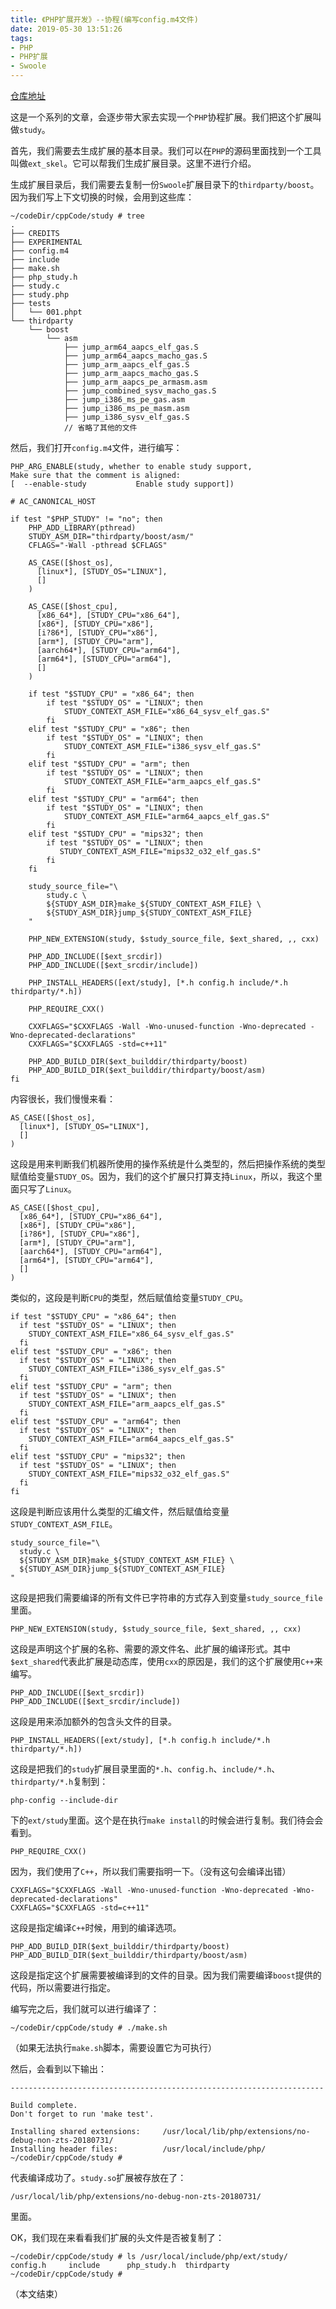 ```yaml
---
title: 《PHP扩展开发》--协程(编写config.m4文件)
date: 2019-05-30 13:51:26
tags:
- PHP
- PHP扩展
- Swoole
---
```


[仓库地址](https://github.com/php-extension-research/study)

这是一个系列的文章，会逐步带大家去实现一个`PHP`协程扩展。我们把这个扩展叫做`study`。

首先，我们需要去生成扩展的基本目录。我们可以在`PHP`的源码里面找到一个工具叫做`ext_skel`。它可以帮我们生成扩展目录。这里不进行介绍。

生成扩展目录后，我们需要去复制一份`Swoole`扩展目录下的`thirdparty/boost`。因为我们写上下文切换的时候，会用到这些库：

```shell
~/codeDir/cppCode/study # tree
.
├── CREDITS
├── EXPERIMENTAL
├── config.m4
├── include
├── make.sh
├── php_study.h
├── study.c
├── study.php
├── tests
│   └── 001.phpt
└── thirdparty
    └── boost
        └── asm
            ├── jump_arm64_aapcs_elf_gas.S
            ├── jump_arm64_aapcs_macho_gas.S
            ├── jump_arm_aapcs_elf_gas.S
            ├── jump_arm_aapcs_macho_gas.S
            ├── jump_arm_aapcs_pe_armasm.asm
            ├── jump_combined_sysv_macho_gas.S
            ├── jump_i386_ms_pe_gas.asm
            ├── jump_i386_ms_pe_masm.asm
            ├── jump_i386_sysv_elf_gas.S
            // 省略了其他的文件
```

然后，我们打开`config.m4`文件，进行编写：

```shell
PHP_ARG_ENABLE(study, whether to enable study support,
Make sure that the comment is aligned:
[  --enable-study           Enable study support])

# AC_CANONICAL_HOST

if test "$PHP_STUDY" != "no"; then
    PHP_ADD_LIBRARY(pthread)
    STUDY_ASM_DIR="thirdparty/boost/asm/"
    CFLAGS="-Wall -pthread $CFLAGS"

    AS_CASE([$host_os],
      [linux*], [STUDY_OS="LINUX"],
      []
    )

    AS_CASE([$host_cpu],
      [x86_64*], [STUDY_CPU="x86_64"],
      [x86*], [STUDY_CPU="x86"],
      [i?86*], [STUDY_CPU="x86"],
      [arm*], [STUDY_CPU="arm"],
      [aarch64*], [STUDY_CPU="arm64"],
      [arm64*], [STUDY_CPU="arm64"],
      []
    )

    if test "$STUDY_CPU" = "x86_64"; then
        if test "$STUDY_OS" = "LINUX"; then
            STUDY_CONTEXT_ASM_FILE="x86_64_sysv_elf_gas.S"
        fi
    elif test "$STUDY_CPU" = "x86"; then
        if test "$STUDY_OS" = "LINUX"; then
            STUDY_CONTEXT_ASM_FILE="i386_sysv_elf_gas.S"
        fi
    elif test "$STUDY_CPU" = "arm"; then
        if test "$STUDY_OS" = "LINUX"; then
            STUDY_CONTEXT_ASM_FILE="arm_aapcs_elf_gas.S"
        fi
    elif test "$STUDY_CPU" = "arm64"; then
        if test "$STUDY_OS" = "LINUX"; then
            STUDY_CONTEXT_ASM_FILE="arm64_aapcs_elf_gas.S"
        fi
    elif test "$STUDY_CPU" = "mips32"; then
        if test "$STUDY_OS" = "LINUX"; then
           STUDY_CONTEXT_ASM_FILE="mips32_o32_elf_gas.S"
        fi
    fi

    study_source_file="\
        study.c \
        ${STUDY_ASM_DIR}make_${STUDY_CONTEXT_ASM_FILE} \
        ${STUDY_ASM_DIR}jump_${STUDY_CONTEXT_ASM_FILE}
    "

    PHP_NEW_EXTENSION(study, $study_source_file, $ext_shared, ,, cxx)

    PHP_ADD_INCLUDE([$ext_srcdir])
    PHP_ADD_INCLUDE([$ext_srcdir/include])

    PHP_INSTALL_HEADERS([ext/study], [*.h config.h include/*.h thirdparty/*.h])

    PHP_REQUIRE_CXX()

    CXXFLAGS="$CXXFLAGS -Wall -Wno-unused-function -Wno-deprecated -Wno-deprecated-declarations"
    CXXFLAGS="$CXXFLAGS -std=c++11"

    PHP_ADD_BUILD_DIR($ext_builddir/thirdparty/boost)
    PHP_ADD_BUILD_DIR($ext_builddir/thirdparty/boost/asm)
fi

```

内容很长，我们慢慢来看：

```shell
AS_CASE([$host_os],
  [linux*], [STUDY_OS="LINUX"],
  []
)
```

这段是用来判断我们机器所使用的操作系统是什么类型的，然后把操作系统的类型赋值给变量`STUDY_OS`。因为，我们的这个扩展只打算支持`Linux`，所以，我这个里面只写了`Linux`。

```shell
AS_CASE([$host_cpu],
  [x86_64*], [STUDY_CPU="x86_64"],
  [x86*], [STUDY_CPU="x86"],
  [i?86*], [STUDY_CPU="x86"],
  [arm*], [STUDY_CPU="arm"],
  [aarch64*], [STUDY_CPU="arm64"],
  [arm64*], [STUDY_CPU="arm64"],
  []
)
```

类似的，这段是判断`CPU`的类型，然后赋值给变量`STUDY_CPU`。

```shell
if test "$STUDY_CPU" = "x86_64"; then
  if test "$STUDY_OS" = "LINUX"; then
  	STUDY_CONTEXT_ASM_FILE="x86_64_sysv_elf_gas.S"
  fi
elif test "$STUDY_CPU" = "x86"; then
  if test "$STUDY_OS" = "LINUX"; then
  	STUDY_CONTEXT_ASM_FILE="i386_sysv_elf_gas.S"
  fi
elif test "$STUDY_CPU" = "arm"; then
  if test "$STUDY_OS" = "LINUX"; then
  	STUDY_CONTEXT_ASM_FILE="arm_aapcs_elf_gas.S"
  fi
elif test "$STUDY_CPU" = "arm64"; then
  if test "$STUDY_OS" = "LINUX"; then
  	STUDY_CONTEXT_ASM_FILE="arm64_aapcs_elf_gas.S"
  fi
elif test "$STUDY_CPU" = "mips32"; then
  if test "$STUDY_OS" = "LINUX"; then
  	STUDY_CONTEXT_ASM_FILE="mips32_o32_elf_gas.S"
  fi
fi
```

这段是判断应该用什么类型的汇编文件，然后赋值给变量`STUDY_CONTEXT_ASM_FILE`。

```shell
study_source_file="\
  study.c \
  ${STUDY_ASM_DIR}make_${STUDY_CONTEXT_ASM_FILE} \
  ${STUDY_ASM_DIR}jump_${STUDY_CONTEXT_ASM_FILE}
"
```

这段是把我们需要编译的所有文件已字符串的方式存入到变量`study_source_file`里面。

```shell
PHP_NEW_EXTENSION(study, $study_source_file, $ext_shared, ,, cxx)
```

这段是声明这个扩展的名称、需要的源文件名、此扩展的编译形式。其中`$ext_shared`代表此扩展是动态库，使用`cxx`的原因是，我们的这个扩展使用`C++`来编写。

```shell
PHP_ADD_INCLUDE([$ext_srcdir])
PHP_ADD_INCLUDE([$ext_srcdir/include])
```

这段是用来添加额外的包含头文件的目录。

```shell
PHP_INSTALL_HEADERS([ext/study], [*.h config.h include/*.h thirdparty/*.h])
```

这段是把我们的`study`扩展目录里面的`*.h`、`config.h`、`include/*.h`、`thirdparty/*.h`复制到：

```shell
php-config --include-dir
```

下的`ext/study`里面。这个是在执行`make install`的时候会进行复制。我们待会会看到。

```shell
PHP_REQUIRE_CXX()
```

因为，我们使用了`C++`，所以我们需要指明一下。（没有这句会编译出错）

```shell
CXXFLAGS="$CXXFLAGS -Wall -Wno-unused-function -Wno-deprecated -Wno-deprecated-declarations"
CXXFLAGS="$CXXFLAGS -std=c++11"
```

这段是指定编译`C++`时候，用到的编译选项。

```shell
PHP_ADD_BUILD_DIR($ext_builddir/thirdparty/boost)
PHP_ADD_BUILD_DIR($ext_builddir/thirdparty/boost/asm)
```

这段是指定这个扩展需要被编译到的文件的目录。因为我们需要编译`boost`提供的代码，所以需要进行指定。

编写完之后，我们就可以进行编译了：

```shell
~/codeDir/cppCode/study # ./make.sh 
```

（如果无法执行`make.sh`脚本，需要设置它为可执行）

然后，会看到以下输出：

```shell
----------------------------------------------------------------------

Build complete.
Don't forget to run 'make test'.

Installing shared extensions:     /usr/local/lib/php/extensions/no-debug-non-zts-20180731/
Installing header files:          /usr/local/include/php/
~/codeDir/cppCode/study # 
```

代表编译成功了。`study.so`扩展被存放在了：

```shell
/usr/local/lib/php/extensions/no-debug-non-zts-20180731/
```

里面。

OK，我们现在来看看我们扩展的头文件是否被复制了：

```shell
~/codeDir/cppCode/study # ls /usr/local/include/php/ext/study/
config.h     include      php_study.h  thirdparty
~/codeDir/cppCode/study # 
```

（本文结束）







